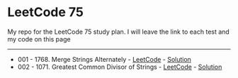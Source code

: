 # LeetCode 75

My repo for the LeetCode 75 study plan.
I will leave the link to each test and my code on this page

---

- 001 - 1768. Merge Strings Alternately - [LeetCode](leetcode.com/problems/merge-strings-alternately/?envType=study-plan-v2&envId=leetcode-75) - [Solution](https://github.com/Robert1802/LeetCode75/blob/master/001-merge-strings-alternately/Program.cs)
- 002 - 1071. Greatest Common Divisor of Strings - [LeetCode](leetcode.com/problems/greatest-common-divisor-of-strings?envType=study-plan-v2&envId=leetcode-75) - [Solution](https://github.com/Robert1802/LeetCode75/blob/master/002-greatest-common-divisor-of-strings/Program.cs)